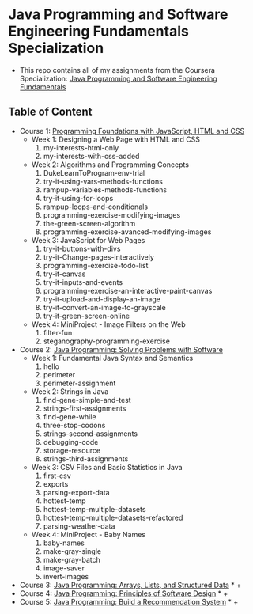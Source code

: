 # Java Programming and Software Engineering Fundamentals Specialization
- This repo contains all of my assignments from the Coursera Specialization: [Java Programming and Software Engineering Fundamentals](https://www.coursera.org/specializations/java-programming#courses)

## Table of Content
- Course 1: [Programming Foundations with JavaScript, HTML and CSS](https://www.coursera.org/learn/duke-programming-web?specialization=java-programming)
  * Week 1: Designing a Web Page with HTML and CSS
    1. my-interests-html-only
    2. my-interests-with-css-added
  * Week 2: Algorithms and Programming Concepts
    1. DukeLearnToProgram-env-trial
    2. try-it-using-vars-methods-functions
    3. rampup-variables-methods-functions
    4. try-it-using-for-loops
    5. rampup-loops-and-conditionals
    6. programming-exercise-modifying-images
    7. the-green-screen-algorithm
    8. programming-exercise-avanced-modifying-images
  * Week 3: JavaScript for Web Pages
    1. try-it-buttons-with-divs
    2. try-it-Change-pages-interactively
    3. programming-exercise-todo-list
    4. try-it-canvas
    5. try-it-inputs-and-events
    6. programming-exercise-an-interactive-paint-canvas
    7. try-it-upload-and-display-an-image
    8. try-it-convert-an-image-to-grayscale
    9. try-it-green-screen-online
  * Week 4: MiniProject - Image Filters on the Web
    1. filter-fun
    2. steganography-programming-exercise
- Course 2: [Java Programming: Solving Problems with Software](https://www.coursera.org/learn/java-programming?specialization=java-programming)
  * Week 1: Fundamental Java Syntax and Semantics
    1. hello
    2. perimeter
    3. perimeter-assignment
  * Week 2: Strings in Java
    1. find-gene-simple-and-test
    2. strings-first-assignments
    3. find-gene-while
    4. three-stop-codons
    5. strings-second-assignments
    6. debugging-code
    7. storage-resource
    8. strings-third-assignments
  * Week 3: CSV Files and Basic Statistics in Java
    1. first-csv
    2. exports
    3. parsing-export-data
    4. hottest-temp
    5. hottest-temp-multiple-datasets
    6. hottest-temp-multiple-datasets-refactored
    7. parsing-weather-data
  * Week 4: MiniProject - Baby Names
    1. baby-names
    2. make-gray-single
    3. make-gray-batch
    4. image-saver
    5. invert-images
- Course 3: [Java Programming: Arrays, Lists, and Structured Data](https://www.coursera.org/learn/java-programming-arrays-lists-data?specialization=java-programming)
  * 
    + 
- Course 4: [Java Programming: Principles of Software Design](https://www.coursera.org/learn/java-programming-design-principles?specialization=java-programming)
  * 
    + 
- Course 5: [Java Programming: Build a Recommendation System](https://www.coursera.org/learn/java-programming-recommender?specialization=java-programming)
  * 
    + 